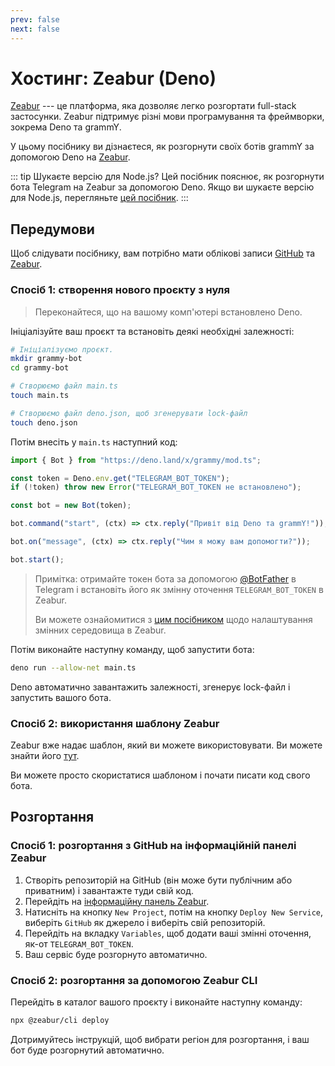 ```yaml
---
prev: false
next: false
---
```


# Хостинг: Zeabur (Deno)

[Zeabur](https://zeabur.com) --- це платформа, яка дозволяє легко розгортати full-stack застосунки.
Zeabur підтримує різні мови програмування та фреймворки, зокрема Deno та grammY.

У цьому посібнику ви дізнаєтеся, як розгорнути своїх ботів grammY за допомогою Deno на [Zeabur](https://zeabur.com).

::: tip Шукаєте версію для Node.js?
Цей посібник пояснює, як розгорнути бота Telegram на Zeabur за допомогою Deno.
Якщо ви шукаєте версію для Node.js, перегляньте [цей посібник](./zeabur-nodejs).
:::

## Передумови

Щоб слідувати посібнику, вам потрібно мати облікові записи [GitHub](https://github.com) та [Zeabur](https://zeabur.com).

### Спосіб 1: створення нового проєкту з нуля

> Переконайтеся, що на вашому комп'ютері встановлено Deno.

Ініціалізуйте ваш проєкт та встановіть деякі необхідні залежності:

```sh
# Ініціалізуємо проєкт.
mkdir grammy-bot
cd grammy-bot

# Створюємо файл main.ts
touch main.ts

# Створюємо файл deno.json, щоб згенерувати lock-файл
touch deno.json
```

Потім внесіть у `main.ts` наступний код:

```ts
import { Bot } from "https://deno.land/x/grammy/mod.ts";

const token = Deno.env.get("TELEGRAM_BOT_TOKEN");
if (!token) throw new Error("TELEGRAM_BOT_TOKEN не встановлено");

const bot = new Bot(token);

bot.command("start", (ctx) => ctx.reply("Привіт від Deno та grammY!"));

bot.on("message", (ctx) => ctx.reply("Чим я можу вам допомогти?"));

bot.start();
```

> Примітка: отримайте токен бота за допомогою [@BotFather](https://t.me/BotFather) в Telegram і встановіть його як змінну оточення `TELEGRAM_BOT_TOKEN` в Zeabur.
>
> Ви можете ознайомитися з [цим посібником](https://zeabur.com/docs/en-US/deploy/variables) щодо налаштування змінних середовища в Zeabur.

Потім виконайте наступну команду, щоб запустити бота:

```sh
deno run --allow-net main.ts
```

Deno автоматично завантажить залежності, згенерує lock-файл і запустить вашого бота.

### Спосіб 2: використання шаблону Zeabur

Zeabur вже надає шаблон, який ви можете використовувати.
Ви можете знайти його [тут](https://github.com/zeabur/deno-telegram-bot-starter).

Ви можете просто скористатися шаблоном і почати писати код свого бота.

## Розгортання

### Спосіб 1: розгортання з GitHub на інформаційній панелі Zeabur

1. Створіть репозиторій на GitHub (він може бути публічним або приватним) і завантажте туди свій код.
2. Перейдіть на [інформаційну панель Zeabur](https://dash.zeabur.com).
3. Натисніть на кнопку `New Project`, потім на кнопку `Deploy New Service`, виберіть `GitHub` як джерело і виберіть свій репозиторій.
4. Перейдіть на вкладку `Variables`, щоб додати ваші змінні оточення, як-от `TELEGRAM_BOT_TOKEN`.
5. Ваш сервіс буде розгорнуто автоматично.

### Спосіб 2: розгортання за допомогою Zeabur CLI

Перейдіть в каталог вашого проєкту і виконайте наступну команду:

```sh
npx @zeabur/cli deploy
```

Дотримуйтесь інструкцій, щоб вибрати регіон для розгортання, і ваш бот буде розгорнутий автоматично.
